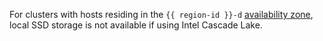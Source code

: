 For clusters with hosts residing in the `{{ region-id }}-d` [availability zone](../../overview/concepts/geo-scope.md), local SSD storage is not available if using Intel Cascade Lake.
